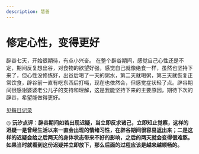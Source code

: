 ```yaml
---
description: 慧善
---
```


# 修定心性，变得更好

辟谷七天，开始很期待，有点小兴奋。 在整个辟谷期间，感觉自己心性还是不定，期间反复想出谷，对食物的欲望好强，感觉自己就像绝食一样，虽然也坚持下来了，但心性没修练好，出谷后喝了一天的粥水，第二天就喝粥，第三天就恢复正常饮食，辟谷前一直有吃东西后打嗝，现在也依然会，但感觉症状轻了点。辟谷期间很感谢婆婆老公儿子的支持和理解，这是我能坚持下来的主要原因，期待下次的辟谷，希望能做得更好。

[见每日记录](https://zhonghebiguriji.gitbook.io/index/untitled-1/zhong-he-pi-gu-mei-ri-ji-lu-hui-shan)

◎ **沅汐点评：辟谷期间如若出现迟疑，当立即反求诸己，立即知止觉察，这样的迟疑一是曾经生活以来一直会出现的情绪习性，在辟谷期间很容易返出来；二是这样的迟疑会给之后两天的身体状态带来不好的影响，之后的两天就会变得很难熬。如果当时就看到这份迟疑并立即放下，那么后面的过程应该是越来越顺畅的。**

